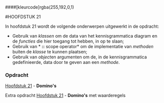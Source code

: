 ####[kleurcode]rgba(255,192,0,1)

#HOOFDSTUK 21

In hoofdstuk 21 wordt de volgende onderwerpen uitgewerkt in de opdracht:

- Gebruik van *klassen* om de data  van het kennisgrammatica diagram en de *functies* die hier toegang tot hebben, in op te slaan;
- Gebruik van * **::** scope operator* om de implementatie van *methoden* buiten de *klasse* te kunnen plaatsen;
- Gebruik van *object*en argumenten om de, in de kennisgrammatica gedefinieerde, data door te geven aan een *methode*.

### Opdracht

[Hoofdstuk 21](https://elo.kw1c.nl/CMS/Studie/811%20ICT-Academie/811%20VakkenInhoud/%5BB.08%20C++%5D%20C++/25187%20%C2%A0%20Applicatie-%20en%20mediaontwikkelaar/Periode%2007/Productie/01.%20Reader/ProgrammerenC++AO_lrjr2_Console_Hfst21.pdf) - **Domino's**

Extra opdracht
[Hoofdstuk 21](https://elo.kw1c.nl/CMS/Studie/811%20ICT-Academie/811%20VakkenInhoud/%5BB.08%20C++%5D%20C++/25187%20%C2%A0%20Applicatie-%20en%20mediaontwikkelaar/Periode%2007/Productie/02.%20Opdrachten/21_Dominos.opdracht2.xlsx) - **Domino's** met waarderegels

